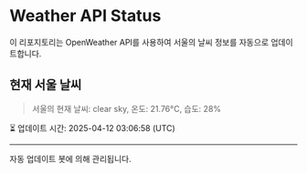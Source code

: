 
# Weather API Status

이 리포지토리는 OpenWeather API를 사용하여 서울의 날씨 정보를 자동으로 업데이트합니다.

## 현재 서울 날씨
> 서울의 현재 날씨: clear sky, 온도: 21.76°C, 습도: 28%

⏳ 업데이트 시간: 2025-04-12 03:06:58 (UTC)

---
자동 업데이트 봇에 의해 관리됩니다.
